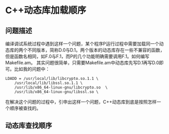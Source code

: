 # C++动态库加载顺序

## 问题描述
编译调试系统过程中遇到这样一个问题，某个程序P运行过程中需要加载同一个动态库的两个不同版本，简称D.0与D.1。两个版本的动态库存在一些不兼容的函数，但是函数名相同，如F.0与F.1，而P的几个功能明确需要调用F.1。如何编写Makefile.am。
其实问题很简单，只需要Makefile.am中动态库先写D.1再写D.0即可。比如我的问题中：
```shell
LDADD =	/usr/local/lib/libcrypto.so.1.1 \
	/usr/local/lib/libssl.so.1.1 \
	/usr/lib/x86_64-linux-gnu/libcrypto.so	\
	/usr/lib/x86_64-linux-gnu/libssl.so	\
```
在解决这个问题的过程中，引申出这样一个问题，C++动态库到底是按照怎样一个顺序被查找的。

## 动态库查找顺序


